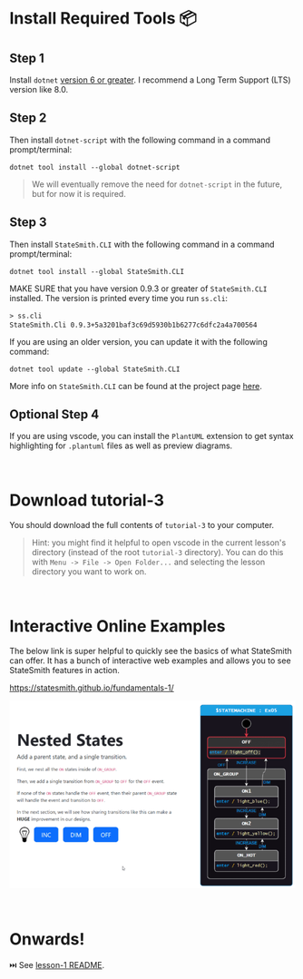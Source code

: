 # Install Required Tools 📦
## Step 1
Install `dotnet` [version 6 or greater](https://dotnet.microsoft.com/en-us/download/dotnet/sdk-for-vs-code). I recommend a Long Term Support (LTS) version like 8.0.

## Step 2
Then install `dotnet-script` with the following command in a command prompt/terminal:
```
dotnet tool install --global dotnet-script
```

> We will eventually remove the need for `dotnet-script` in the future, but for now it is required.

## Step 3
Then install `StateSmith.CLI` with the following command in a command prompt/terminal:
```
dotnet tool install --global StateSmith.CLI
```

MAKE SURE that you have version 0.9.3 or greater of `StateSmith.CLI` installed. The version is printed every time you run `ss.cli`:
```
> ss.cli       
StateSmith.Cli 0.9.3+5a3201baf3c69d5930b1b6277c6dfc2a4a700564
```

If you are using an older version, you can update it with the following command:
```
dotnet tool update --global StateSmith.CLI
```

More info on `StateSmith.CLI` can be found at the project page [here](https://github.com/StateSmith/StateSmith/blob/main/src/StateSmith.Cli/README.md).

## Optional Step 4
If you are using vscode, you can install the `PlantUML` extension to get syntax highlighting for `.plantuml` files as well as preview diagrams.

<br>

# Download tutorial-3
You should download the full contents of `tutorial-3` to your computer.

> Hint: you might find it helpful to open vscode in the current lesson's directory (instead of the root `tutorial-3` directory). You can do this with `Menu -> File -> Open Folder...` and selecting the lesson directory you want to work on.

<br>

# Interactive Online Examples
The below link is super helpful to quickly see the basics of what StateSmith can offer. It has a bunch of interactive web examples and allows you to see StateSmith features in action.

https://statesmith.github.io/fundamentals-1/

[ ![](./docs/interactive-examples-preview.gif)  ](https://statesmith.github.io/fundamentals-1/)


<br>

# Onwards!
⏭️ See [lesson-1 README](../lesson-1/README.md).
